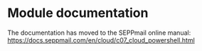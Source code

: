 # Module documentation

The documentation has moved to the SEPPmail online manual:
<https://docs.seppmail.com/en/cloud/c07_cloud_powershell.html>